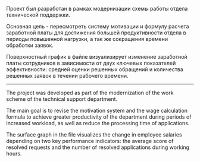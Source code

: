 Проект был разработан в рамках модернизации схемы работы отдела технической поддержки. 

Основная цель - пересмотреть систему мотивации и формулу расчета заработной платы для достижения большей продуктивности отдела в периоды повышенной нагрузки, а так же сокращения времени обработки заявок.

Поверхностный график в файле визуализирует изменение заработной платы сотрудников в зависимости от двух ключевых показателей эффективности:
средней оценки решенных обращений и количества решенных заявок в течении рабочего времени.

-----------------------------------------------------------------------------------------------------------------------------

The project was developed as part of the modernization of the work scheme of the technical support department.

The main goal is to revise the motivation system and the wage calculation formula to achieve greater productivity of the department during periods of increased workload, as well as reduce the processing time of applications.

The surface graph in the file visualizes the change in employee salaries depending on two key performance indicators:
the average score of resolved requests and the number of resolved applications during working hours.
